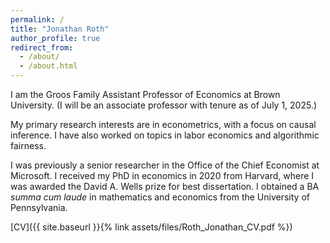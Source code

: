 ```yaml
---
permalink: /
title: "Jonathan Roth"
author_profile: true
redirect_from: 
  - /about/
  - /about.html
---
```


I am the Groos Family Assistant Professor of Economics at Brown University. (I will be an associate professor with tenure as of July 1, 2025.)

My primary research interests are in econometrics, with a focus on causal inference. I have also worked on topics in labor economics and algorithmic fairness.

I was previously a senior researcher in the Office of the Chief Economist at Microsoft. I received my PhD in economics in 2020 from Harvard, where I was awarded the David A. Wells prize for best dissertation. I obtained a BA *summa cum laude* in mathematics and economics from the University of Pennsylvania. 

[CV]({{ site.baseurl }}{% link assets/files/Roth_Jonathan_CV.pdf %})
